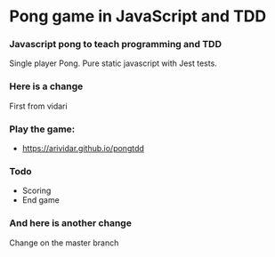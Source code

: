 # Pong game in JavaScript and TDD
### Javascript pong to teach programming and TDD

Single player Pong.
Pure static javascript with Jest tests.

### Here is a change
First from vidari

### Play the game:
* https://arividar.github.io/pongtdd

### Todo
* Scoring
* End game


### And here is another change
Change on the master branch
